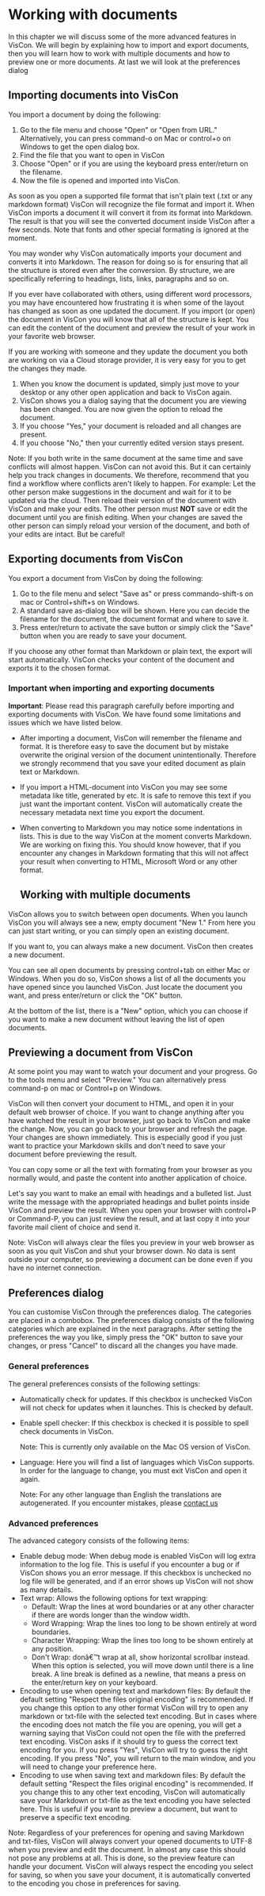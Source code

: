 
# Working with documents

In this chapter we will discuss some of the more advanced features in VisCon. We will begin by explaining how to import and export documents, then you will learn how to work with multiple documents and how to preview one or more documents. At last we will look at the preferences dialog

## Importing documents into VisCon

You import a document by doing the following:

1. Go to the file menu and choose "Open" or "Open from URL." Alternatively, you can press command-o on Mac or control+o on Windows to get the open dialog box.
2. Find the file that you want to open in VisCon
3. Choose "Open" or if you are using the keyboard press enter/return on the filename.
4. Now the file is opened and imported into VisCon.

As soon as you open a supported file format that isn't plain text (.txt or any markdown format) VisCon will recognize the file format and import it. When VisCon imports a document it will convert it from its format into Markdown. The result is that you will see the converted document inside VisCon after a few seconds. Note that fonts and other special formating is ignored at the moment.

You may wonder why VisCon automatically imports your document and converts it into Markdown. The reason for doing so is for ensuring that all the structure is stored even after the conversion. By structure, we are specifically referring to headings, lists, links, paragraphs and so on.

If you ever have collaborated with others, using different word processors, you may have encountered how frustrating it is when some of the layout has changed as soon as one updated the document. If you import (or open) the document in VisCon you will know that all of the structure is kept. You can edit the content of the document and preview the result of your work in your favorite web browser.

If you are working with someone and they update the document you both are working on via a Cloud storage provider, it is very easy for you to get the changes they made.

1. When you know the document is updated, simply just move to your desktop or any other open application and back to VisCon again.
2. VisCon shows you a dialog saying that the document you are viewing has been changed. You are now given the option to reload the document.
3. If you choose "Yes," your document is reloaded and all changes are present.
4. If you choose "No," then your currently edited version stays present.

Note: If you both write in the same document at the same time and save conflicts will almost happen. VisCon can not avoid this. But it can certainly help you track changes in documents. We therefore, recommend that you find a workflow where conflicts aren't likely to happen. For example: Let the other person make suggestions in the document and wait for it to be updated via the cloud. Then reload their version of the document with VisCon and make your edits. The other person must **NOT** save or edit the document until you are finish editing. When your changes are saved the other person can simply reload your version of the document, and both of your edits are intact. But be careful!

## Exporting documents from VisCon

You export a document from VisCon by doing the following:

1. Go to the file menu and select "Save as" or press commando-shift-s on mac or Control+shift+s on Windows.
2. A standard save as-dialog box will be shown. Here you can decide the filename for the document, the document format and where to save it.
3. Press enter/return to activate the save button or simply click the "Save" button when you are ready to save your document.

If you choose any other format than Markdown or plain text, the export will start automatically.
VisCon checks your content of the document and exports it to the chosen format.

### Important when importing and exporting documents

**Important**: Please read this paragraph carefully before importing and exporting documents with VisCon. We have found some limitations and issues which we have listed below.

* After importing a document, VisCon will remember the filename and format. It is therefore easy to save the document but by mistake overwrite the original version of the document unintentionally. Therefore we strongly recommend that you save your edited document as plain text or Markdown.
* If you import a HTML-document into VisCon you may see some metadata like title, generated by etc. It is safe to remove this text if you just want the important content. VisCon will automatically create the necessary metadata next time you export the document.
* When converting to Markdown you may notice some indentations in lists. This is due to the way VisCon at the moment converts Markdown. We are working on fixing this. You should know however, that if you encounter any changes in Markdown formating that this will not affect your result when converting to HTML, Microsoft Word or any other format.

	## Working with multiple documents

VisCon allows you to switch between open documents. When you launch VisCon you will always see a new, empty document "New 1." From here you can just start writing, or you can simply open an existing document.

If you want to, you can always make a new document. VisCon then creates a new document.

You can see all open documents by pressing control+tab on either Mac or Windows. When you do so, VisCon shows a list of all the documents you have opened since you launched VisCon. Just locate the document you want, and press enter/return or click the "OK" button.

At the bottom of the list, there is a "New" option, which you can choose if you want to make a new document without leaving the list of open documents.

## Previewing a document from VisCon

At some point you may want to watch your document and your progress. Go to the tools menu and select "Preview." You can alternatively press command-p on mac or Control+p on Windows.

VisCon will then convert your document to HTML, and open it in your default web browser of choice. If you want to change anything after you have watched the result in your browser, just go back to VisCon and make the change. Now, you can go back to your browser and refresh the page. Your changes are shown immediately. This is especially good if you just want to practice your Markdown skills and don't need to save your document before previewing the result.

You can copy some or all the text with formating from your browser as you normally would, and paste the content into another application of choice.

Let's say you want to make an email with headings and a bulleted list. Just write the message with the appropriated headings and bullet points inside VisCon and preview the result. When you open your browser with control+P or Command-P, you can just review the result, and at last copy it into your favorite mail client of choice and send it.

Note: VisCon will always clear the files you preview in your web browser as soon as you quit VisCon and shut your browser down. No data is sent outside your computer, so previewing a document can be done even if you have no internet connection.

## Preferences dialog

You can customise VisCon through the preferences dialog. The categories are placed in a combobox.
The preferences dialog consists of the following categories which are explained in the next paragraphs. After setting the preferences the way you like, simply press the "OK" button to save your changes, or press "Cancel" to discard all the changes you have made.

### General preferences

The general preferences consists of the following settings:

* Automatically check for updates. If this checkbox is unchecked VisCon will not check for updates when it launches. This is checked by default.
* Enable spell checker: If this checkbox is checked it is possible to spell check documents in VisCon.

	Note: This is currently only available on the Mac OS version of VisCon.
* Language: Here you will find a list of languages which VisCon supports. In order for the language to change, you must exit VisCon and open it again.

	Note: For any other language than English the translations are autogenerated. If you encounter mistakes, please [contact us](https://visconapp.com/contact)

### Advanced preferences

The advanced category consists of the following items:

* Enable debug mode: When debug mode is enabled VisCon will log extra information to the log file. This is useful if you encounter a bug or if VisCon shows you an error message. If this checkbox is unchecked no log file will be generated, and if an error shows up VisCon will not show as many details.
* Text wrap: Allows the following options for text wrapping:
	- Default: Wrap the lines at word boundaries or at any other character if there are words longer than the window width.
	- Word Wrapping: Wrap the lines too long to be shown entirely at word boundaries.
	- Character Wrapping: Wrap the lines too long to be shown entirely at any position.
	- Don't Wrap: donâ€™t wrap at all, show horizontal scrollbar instead. When this option is selected, you will move down until there is a line break. A line break is defined as a newline, that means a press on the enter/return key on your keyboard.
* Encoding to use when opening text and markdown files: By default the default setting "Respect the files original encoding" is recommended. If you change this option to any other format VisCon will try to open any markdown or txt-file with the selected text encoding. But in cases where the encoding does not match the file you are opening, you will get a warning saying that VisCon could not open the file with the preferred text encoding. VisCon asks if it should try to guess the correct text encoding for you. If you press "Yes", VisCon will try to guess the right encoding. If you press "No", you will return to the main window, and you will need to change your preference here.
* Encoding to use when saving text and markdown files: By default the default setting "Respect the files original encoding" is recommended. If you change this to any other text encoding, VisCon will automatically save your Markdown or txt-file as the text encoding you have selected here. This is useful if you want to preview a document, but want to preserve a specific text encoding.

Note: Regardless of your preferences for opening and saving Markdown and txt-files, VisCon will always convert your opened documents to UTF-8 when you preview and edit the document. In almost any case this should not pose any problems at all. This is done, so the preview feature can handle your document. VisCon will always respect the encoding you select for saving, so when you save your document, it is automatically converted to the encoding you chose in preferences for saving.
